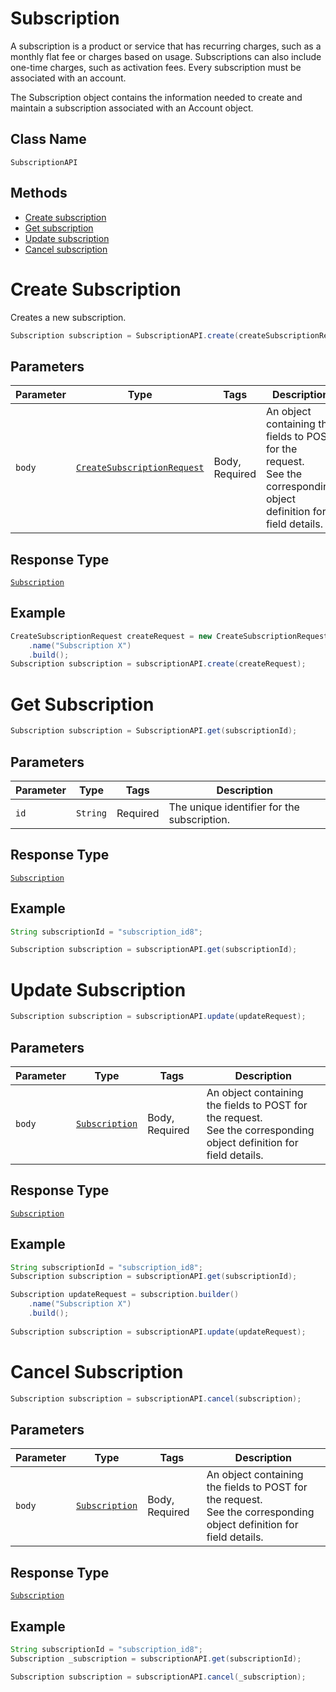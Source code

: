 # Subscription

A subscription is a product or service that has recurring charges, such as a monthly flat fee or charges based on usage. Subscriptions can also include one-time charges, such as activation fees. Every subscription must be associated with an account. 

The Subscription object contains the information needed to create and maintain a subscription associated with an Account object. 


## Class Name

`SubscriptionAPI`

## Methods

* [Create subscription](/doc/subscription.md#create-subscription)
* [Get subscription](/doc/subscription.md#get-subscription)
* [Update subscription](/doc/subscription.md#update-subscription)
* [Cancel subscription](/doc/subscription.md#cancel-subscription)

# Create Subscription

Creates a new subscription.

```java
Subscription subscription = SubscriptionAPI.create(createSubscriptionRequest);
```

## Parameters

| Parameter | Type | Tags | Description |
|  --- | --- | --- | --- |
| `body` | [`CreateSubscriptionRequest`](/doc/models/create-subscription-request.md) | Body, Required | An object containing the fields to POST for the request.<br>See the corresponding object definition for field details. |

## Response Type

[`Subscription`](/doc/models/subscription.md)

## Example

```java
CreateSubscriptionRequest createRequest = new CreateSubscriptionRequest.Builder()
    .name("Subscription X")
    .build();
Subscription subscription = subscriptionAPI.create(createRequest);
```

# Get Subscription

```java
Subscription subscription = SubscriptionAPI.get(subscriptionId);
```

## Parameters

| Parameter | Type | Tags | Description |
|  --- | --- | --- | --- |
| `id` | `String` | Required | The unique identifier for the subscription. |


## Response Type

[`Subscription`](/doc/models/subscription.md)


## Example 

```java
String subscriptionId = "subscription_id8";

Subscription subscription = subscriptionAPI.get(subscriptionId);
```



# Update Subscription

```java
Subscription subscription = subscriptionAPI.update(updateRequest);
```


## Parameters

| Parameter | Type | Tags | Description |
|  --- | --- | --- | --- |
| `body` | [`Subscription`](/doc/models/subscription.md) | Body, Required | An object containing the fields to POST for the request.<br>See the corresponding object definition for field details. |


## Response Type

[`Subscription`](/doc/models/subscription.md)


## Example 

```java
String subscriptionId = "subscription_id8";
Subscription subscription = subscriptionAPI.get(subscriptionId);

Subscription updateRequest = subscription.builder()
    .name("Subscription X")
    .build();
    
Subscription subscription = subscriptionAPI.update(updateRequest);
```

# Cancel Subscription

```java
Subscription subscription = subscriptionAPI.cancel(subscription);
```


## Parameters

| Parameter | Type | Tags | Description |
|  --- | --- | --- | --- |
| `body` | [`Subscription`](/doc/models/subscription.md) | Body, Required | An object containing the fields to POST for the request.<br>See the corresponding object definition for field details. |


## Response Type

[`Subscription`](/doc/models/subscription.md)


## Example 

```java
String subscriptionId = "subscription_id8";
Subscription _subscription = subscriptionAPI.get(subscriptionId);

Subscription subscription = subscriptionAPI.cancel(_subscription);
```







